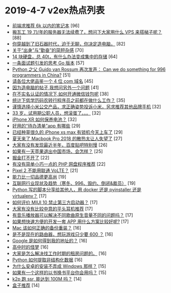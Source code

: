 # 2019-4-7 v2ex热点列表

+ [前端求推荐 6k 以内的笔记本](https://www.v2ex.com/t/552633#reply96) [96]
+ [搬瓦工 19 刀/年的服务器无法续费了，想问下大家用什么 VPS 来搭梯子呢？](https://www.v2ex.com/t/552697#reply88) [88]
+ [你穿越到了旧石器时代，迫于无聊，你决定造电脑，](https://www.v2ex.com/t/552639#reply82) [82]
+ [关于“出身”与“勤奋”的简短杂感](https://www.v2ex.com/t/552634#reply70) [70]
+ [14 块硬盘，总 40t，有什么办法变成集中的存储](https://www.v2ex.com/t/552622#reply64) [64]
+ [一条面试题引发的思考 Go 版本](https://www.v2ex.com/t/552620#reply57) [57]
+ [Python 之父 Guido van Rossum 再次发声： Can we do something for 996 programmers in China?](https://www.v2ex.com/t/552741#reply51) [51]
+ [请各位大佬品鉴一个 4 位 com 域名](https://www.v2ex.com/t/552664#reply45) [45]
+ [因为造电脑的帖子,我想问另外一个问题](https://www.v2ex.com/t/552681#reply41) [41]
+ [在不实名认证的情况下,如何开通微信钱包呢](https://www.v2ex.com/t/552678#reply38) [38]
+ [统计下低学历码农转行程序员之前都在做什么工作？](https://www.v2ex.com/t/552707#reply35) [35]
+ [谨慎选择小米公交产品，求正确姿势投诉小米，另求推荐其他品牌手机](https://www.v2ex.com/t/552744#reply32) [32]
+ [33 岁，试用期公职人员，想滚蛋了。。。](https://www.v2ex.com/t/552665#reply32) [32]
+ [iPhone XR 如何保养电池？](https://www.v2ex.com/t/552680#reply32) [32]
+ [好用的“待办清单”app 有哪些](https://www.v2ex.com/t/552662#reply29) [29]
+ [已经种草很久的 iPhone xs max 有锁机今天上车了](https://www.v2ex.com/t/552688#reply29) [29]
+ [夏天来了 Macbook Pro 2018 的散热太让人失望了](https://www.v2ex.com/t/552687#reply27) [27]
+ [大家有没有发现最近半年，百度贴吧特别慢](https://www.v2ex.com/t/552674#reply26) [26]
+ [如果有一天苹果退出中国市场，会怎样？](https://www.v2ex.com/t/552726#reply25) [25]
+ [掘金打不开了](https://www.v2ex.com/t/552614#reply22) [22]
+ [有没有简单小巧一点的 PHP 网盘程序推荐](https://www.v2ex.com/t/552623#reply22) [22]
+ [Pixel 2 不能用联通 VoLTE？](https://www.v2ex.com/t/552619#reply21) [21]
+ [能力比一切品德更高尚](https://www.v2ex.com/t/552706#reply19) [19]
+ [互联网行业现状及趋势（寒冬、996、毁约、倒闭&裁员）](https://www.v2ex.com/t/552714#reply19) [19]
+ [Python 写的脚本分享给其他人，用 docker 还是 pyinstaller 还是 virtualenv？](https://www.v2ex.com/t/552730#reply17) [17]
+ [如何评价 MIUI 10 禁止第三方启动器？](https://www.v2ex.com/t/552748#reply17) [17]
+ [大家有没有比较中意的平头耳机推荐](https://www.v2ex.com/t/552650#reply17) [17]
+ [有音乐播放器可以解决不同歌曲原生音量不同的问题吗？](https://www.v2ex.com/t/552675#reply17) [17]
+ [如果想快速方便的开发一套 APP 用什么方案比较好呢?](https://www.v2ex.com/t/552695#reply17) [17]
+ [Mac 该如何正确的备份重装？](https://www.v2ex.com/t/552723#reply16) [16]
+ [是不是现在的路由器，想玩游戏只少要 600 ？](https://www.v2ex.com/t/552755#reply16) [16]
+ [Google 是如何得到我的地址的？](https://www.v2ex.com/t/552636#reply16) [16]
+ [高中时的怪梦](https://www.v2ex.com/t/552657#reply16) [16]
+ [大家是怎么解决找工作时期的租房问题的。](https://www.v2ex.com/t/552690#reply16) [16]
+ [Python 如何提取非结构化数据](https://www.v2ex.com/t/552701#reply16) [16]
+ [为什么安卓的安装不弄成 Windows 那样？](https://www.v2ex.com/t/552716#reply15) [15]
+ [如果有一个这样的以书换书平台你会用吗？](https://www.v2ex.com/t/552753#reply15) [15]
+ [k2p 跑 ssr, 能达到 100M 吗？](https://www.v2ex.com/t/552757#reply14) [14]
+ [盒子推荐](https://www.v2ex.com/t/552626#reply14) [14]
